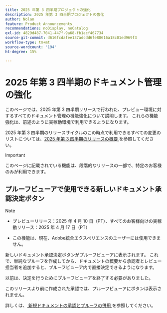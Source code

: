 ```yaml
---
title: 2025 年第 3 四半期プロジェクトの強化
description: 2025 年第 3 四半期プロジェクトの強化
author: Nolan
feature: Product Announcements
recommendations: noDisplay, noCatalog
exl-id: 4829d487-7041-447f-9a68-fb1acf467734
source-git-commit: d616fcdafee137adcdd6fe88616a18c01ed969f3
workflow-type: tm+mt
source-wordcount: '194'
ht-degree: 15%

---
```


# 2025 年第 3 四半期のドキュメント管理の強化

このページでは、2025 年第 3 四半期リリースで行われた、プレビュー環境に対するすべてのドキュメント管理の機能強化について説明します。 これらの機能強化は、前述のように実稼動環境で利用できるようになります。

2025 年第 3 四半期のリリースサイクルのこの時点で利用できるすべての変更のリストについては、[2025 年第 3 四半期のリリースの概要 ](/help/quicksilver/product-announcements/product-releases/25-q3-release-activity/25-q3-release-overview.md) を参照してください。

>[!IMPORTANT]
>
>このページに記載されている機能は、段階的なリリースの一部で、特定のお客様のみが利用できます。


## プルーフビューアで使用できる新しいドキュメント承認決定ボタン

>[!NOTE]
>
>* プレビューリリース：2025 年 4 月 10 日（PT）、すべてのお客様向けの実稼動リリース：2025 年 4 月 17 日（PT）
>
>* この機能は、現在、Adobe統合エクスペリエンスのユーザーには使用できません。

新しいドキュメント承認決定ボタンがプルーフビューアに表示されます。 これで、単純なプルーフを作成してから、ドキュメントの概要から承認者とレビュー担当者を追加すると、プルーフビューア内で直接決定できるようになります。

以前は、決定を行うためにプルーフビューアを終了する必要がありました。

このリリースより前に作成された承認では、プルーフビューアにボタンは表示されません。

詳しくは、[ 新規ドキュメントの承認とプルーフの併用 ](/help/quicksilver/review-and-approve-work/document-reviews-and-approvals/doc-approvals-and-proofing.md) を参照してください。
